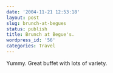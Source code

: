 ```yaml
---
date: '2004-11-21 12:53:18'
layout: post
slug: brunch-at-begues
status: publish
title: Brunch at Begue's.
wordpress_id: '56'
categories: Travel
---
```


Yummy. Great buffet with lots of variety.

